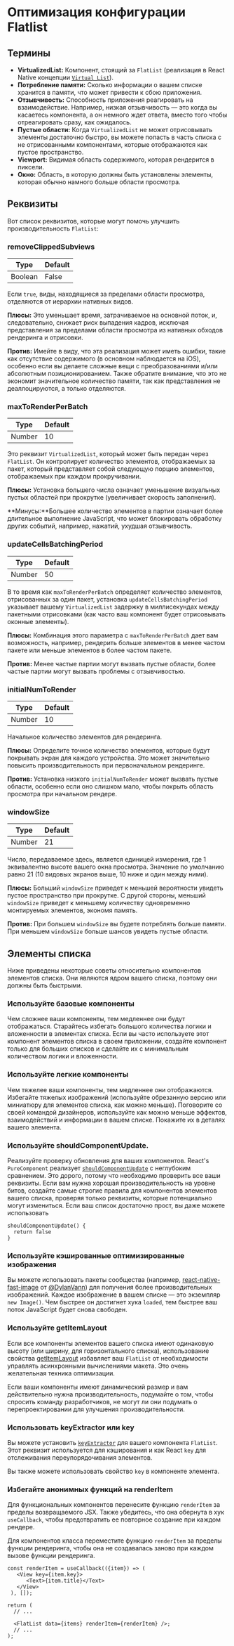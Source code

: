 # Оптимизация конфигурации Flatlist

## Термины

-   **VirtualizedList:** Компонент, стоящий за `FlatList` (реализация в React Native концепции [`Virtual List`](https://bvaughn.github.io/react-virtualized/#/components/List)).
-   **Потребление памяти:** Сколько информации о вашем списке хранится в памяти, что может привести к сбою приложения.
-   **Отзывчивость:** Способность приложения реагировать на взаимодействие. Например, низкая отзывчивость — это когда вы касаетесь компонента, а он немного ждет ответа, вместо того чтобы отреагировать сразу, как ожидалось.
-   **Пустые области:** Когда `VirtualizedList` не может отрисовывать элементы достаточно быстро, вы можете попасть в часть списка с не отрисованными компонентами, которые отображаются как пустое пространство.
-   **Viewport:** Видимая область содержимого, которая рендерится в пиксели.
-   **Окно:** Область, в которую должны быть установлены элементы, которая обычно намного больше области просмотра.

## Реквизиты

Вот список реквизитов, которые могут помочь улучшить производительность `FlatList`:

### removeClippedSubviews

| Type    | Default |
| ------- | ------- |
| Boolean | False   |

Если `true`, виды, находящиеся за пределами области просмотра, отделяются от иерархии нативных видов.

**Плюсы:** Это уменьшает время, затрачиваемое на основной поток, и, следовательно, снижает риск выпадения кадров, исключая представления за пределами области просмотра из нативных обходов рендеринга и отрисовки.

**Против:** Имейте в виду, что эта реализация может иметь ошибки, такие как отсутствие содержимого (в основном наблюдается на iOS), особенно если вы делаете сложные вещи с преобразованиями и/или абсолютным позиционированием. Также обратите внимание, что это не экономит значительное количество памяти, так как представления не деаллоцируются, а только отделяются.

### maxToRenderPerBatch

| Type   | Default |
| ------ | ------- |
| Number | 10      |

Это реквизит `VirtualizedList`, который может быть передан через `FlatList`. Он контролирует количество элементов, отображаемых за пакет, который представляет собой следующую порцию элементов, отображаемых при каждом прокручивании.

**Плюсы:** Установка большего числа означает уменьшение визуальных пустых областей при прокрутке (увеличивает скорость заполнения).

**Минусы:**Большее количество элементов в партии означает более длительное выполнение JavaScript, что может блокировать обработку других событий, например, нажатий, ухудшая отзывчивость.

### updateCellsBatchingPeriod

| Type   | Default |
| ------ | ------- |
| Number | 50      |

В то время как `maxToRenderPerBatch` определяет количество элементов, отрисованных за один пакет, установка `updateCellsBatchingPeriod` указывает вашему `VirtualizedList` задержку в миллисекундах между пакетными отрисовками (как часто ваш компонент будет отрисовывать оконные элементы).

**Плюсы:** Комбинация этого параметра с `maxToRenderPerBatch` дает вам возможность, например, рендерить больше элементов в менее частом пакете или меньше элементов в более частом пакете.

**Против:** Менее частые партии могут вызвать пустые области, более частые партии могут вызвать проблемы с отзывчивостью.

### initialNumToRender

| Type   | Default |
| ------ | ------- |
| Number | 10      |

Начальное количество элементов для рендеринга.

**Плюсы:** Определите точное количество элементов, которые будут покрывать экран для каждого устройства. Это может значительно повысить производительность при первоначальном рендеринге.

**Против:** Установка низкого `initialNumToRender` может вызвать пустые области, особенно если оно слишком мало, чтобы покрыть область просмотра при начальном рендере.

### windowSize

| Type   | Default |
| ------ | ------- |
| Number | 21      |

Число, передаваемое здесь, является единицей измерения, где 1 эквивалентно высоте вашего окна просмотра. Значение по умолчанию равно 21 (10 видовых экранов выше, 10 ниже и один между ними).

**Плюсы:** Больший `windowSize` приведет к меньшей вероятности увидеть пустое пространство при прокрутке. С другой стороны, меньший `windowSize` приведет к меньшему количеству одновременно монтируемых элементов, экономя память.

**Против:** При большем `windowSize` вы будете потреблять больше памяти. При меньшем `windowSize` больше шансов увидеть пустые области.

## Элементы списка

Ниже приведены некоторые советы относительно компонентов элементов списка. Они являются ядром вашего списка, поэтому они должны быть быстрыми.

### Используйте базовые компоненты

Чем сложнее ваши компоненты, тем медленнее они будут отображаться. Старайтесь избегать большого количества логики и вложенности в элементах списка. Если вы часто используете этот компонент элементов списка в своем приложении, создайте компонент только для больших списков и сделайте их с минимальным количеством логики и вложенности.

### Используйте легкие компоненты

Чем тяжелее ваши компоненты, тем медленнее они отображаются. Избегайте тяжелых изображений (используйте обрезанную версию или миниатюру для элементов списка, как можно меньше). Поговорите со своей командой дизайнеров, используйте как можно меньше эффектов, взаимодействий и информации в вашем списке. Покажите их в деталях вашего элемента.

### Используйте shouldComponentUpdate.

Реализуйте проверку обновления для ваших компонентов. React's `PureComponent` реализует [`shouldComponentUpdate`](https://reactjs.org/docs/react-component.html#shouldcomponentupdate) с неглубоким сравнением. Это дорого, потому что необходимо проверить все ваши реквизиты. Если вам нужна хорошая производительность на уровне битов, создайте самые строгие правила для компонентов элементов вашего списка, проверяя только реквизиты, которые потенциально могут измениться. Если ваш список достаточно прост, вы даже можете использовать

```tsx
shouldComponentUpdate() {
  return false
}
```

### Используйте кэшированные оптимизированные изображения

Вы можете использовать пакеты сообщества (например, [react-native-fast-image](https://github.com/DylanVann/react-native-fast-image) от [@DylanVann](https://github.com/DylanVann)) для получения более производительных изображений. Каждое изображение в вашем списке — это экземпляр `new Image()`. Чем быстрее он достигнет хука `loaded`, тем быстрее ваш поток JavaScript будет снова свободен.

### Используйте getItemLayout

Если все компоненты элементов вашего списка имеют одинаковую высоту (или ширину, для горизонтального списка), использование свойства [getItemLayout](flatlist.md#getitemlayout) избавляет ваш `FlatList` от необходимости управлять асинхронными вычислениями макета. Это очень желательная техника оптимизации.

Если ваши компоненты имеют динамический размер и вам действительно нужна производительность, подумайте о том, чтобы спросить команду разработчиков, не могут ли они подумать о перепроектировании для улучшения производительности.

### Использовать keyExtractor или key

Вы можете установить [`keyExtractor`](flatlist.md#keyextractor) для вашего компонента `FlatList`. Этот реквизит используется для кэширования и как React `key` для отслеживания переупорядочивания элементов.

Вы также можете использовать свойство `key` в компоненте элемента.

### Избегайте анонимных функций на renderItem

Для функциональных компонентов перенесите функцию `renderItem` за пределы возвращаемого JSX. Также убедитесь, что она обернута в хук `useCallback`, чтобы предотвратить ее повторное создание при каждом рендере.

Для компонентов класса переместите функцию `renderItem` за пределы функции рендеринга, чтобы она не создавалась заново при каждом вызове функции рендеринга.

```tsx
const renderItem = useCallback(({item}) => (
   <View key={item.key}>
      <Text>{item.title}</Text>
   </View>
 ), []);

return (
  // ...

  <FlatList data={items} renderItem={renderItem} />;
  // ...
);
```
